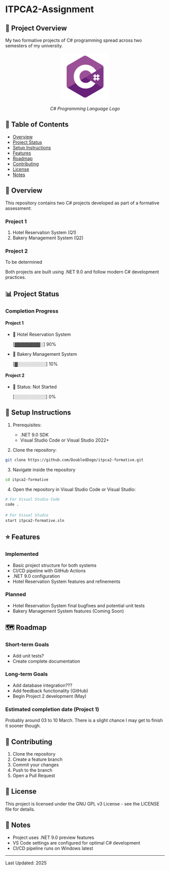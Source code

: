 # ITPCA2-Assignment

## 📝 Project Overview
My two formative projects of C# programming spread across two semesters of my university.

<div align="center">
    <img src="img/csharp.png" alt="Project Logo" width="150" height="150"/>
    <p><em>C# Programming Language Logo</em></p>
</div>


## 📑 Table of Contents
- [Overview](#-overview)
- [Project Status](#-project-status)
- [Setup Instructions](#-setup-instructions)
- [Features](#-features)
- [Roadmap](#-roadmap)
- [Contributing](#-contributing)
- [License](#-license)
- [Notes](#-notes)

## 🎯 Overview
This repository contains two C# projects developed as part of a formative assessment:

### Project 1
1. Hotel Reservation System (Q1)
2. Bakery Management System (Q2)

### Project 2
To be determined

Both projects are built using .NET 9.0 and follow modern C# development practices.

## 📊 Project Status
### Completion Progress

#### Project 1
- 🏨 Hotel Reservation System

  [▓▓▓▓▓▓▓▓░] 90%

- 🥖 Bakery Management System

  [▓░░░░░░░░░] 10%

#### Project 2
- 📝 Status: Not Started

  [░░░░░░░░░░] 0%

## 🚀 Setup Instructions
1. Prerequisites:
   - .NET 9.0 SDK
   - Visual Studio Code or Visual Studio 2022+

2. Clone the repository:
```bash
git clone https://github.com/DoubledDoge/itpca2-formative.git
```

3. Navigate inside the repository

```bash
cd itpca2-formative
```

4. Open the repository in Visual Studio Code or Visual Studio:
```bash
# For Visual Studio Code
code .

# For Visual Studio
start itpca2-formative.sln
```

## ⭐ Features
### Implemented
- Basic project structure for both systems
- CI/CD pipeline with GitHub Actions
- .NET 9.0 configuration
- Hotel Reservation System features and refinements

### Planned
- Hotel Reservation System final bugfixes and potential unit tests
- Bakery Management System features (Coming Soon)

## 🗺️ Roadmap
### Short-term Goals
- Add unit tests?
- Create complete documentation

### Long-term Goals
- Add database integration???
- Add feedback functionality (GitHub)
- Begin Project 2 development (May)

### Estimated completion date (Project 1)
Probably around 03 to 10 March. There is a slight chance I may get to finish it sooner though.

## 🤝 Contributing
1. Clone the repository
2. Create a feature branch
3. Commit your changes
4. Push to the branch
5. Open a Pull Request

## 📝 License
This project is licensed under the GNU GPL v3 License - see the LICENSE file for details.

## 📝 Notes
- Project uses .NET 9.0 preview features
- VS Code settings are configured for optimal C# development
- CI/CD pipeline runs on Windows latest

---
Last Updated: 2025
